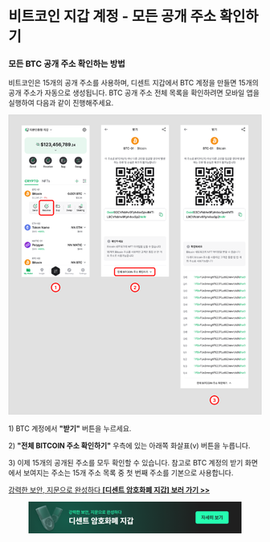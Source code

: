 # 비트코인 지갑 계정 - 모든 공개 주소 확인하기

### 모든 BTC 공개 주소 확인하는 방법

비트코인은 15개의 공개 주소를 사용하며, 디센트 지갑에서 BTC 계정을 만들면 15개의 공개 주소가 자동으로 생성됩니다. BTC 공개 주소 전체 목록을 확인하려면 모바일 앱을 실행하여 다음과 같이 진행해주세요.

![](<../../.gitbook/assets/16 (6).png>)

1\) BTC 계정에서 **"받기"** 버튼을 누르세요.

2\) **"전체 BITCOIN 주소 확인하기"** 우측에 있는 아래쪽 화살표(v) 버튼을 누릅니다.

3\) 이제 15개의 공개된 주소를 모두 확인할 수 있습니다. 참고로 BTC 계정의 받기 화면에서 보여지는 주소는 15개 주소 목록 중 첫 번째 주소를 기본으로 사용합니다.



[강력한 보안, 지문으로 완성하다 **\[디센트 암호화폐 지갑\] 보러 가기 >>**](https://store-kr.dcentwallet.com/pages/dcent-biometric-crypto-wallet?utm_source=userguide\&utm_medium=dcent-web\&utm_campaign=202406_how-to-view-all-the-btc-public-addresses)

<figure><img src="../../.gitbook/assets/dcent-biometric-crypto-wallet_banner 1.png" alt=""><figcaption></figcaption></figure>
